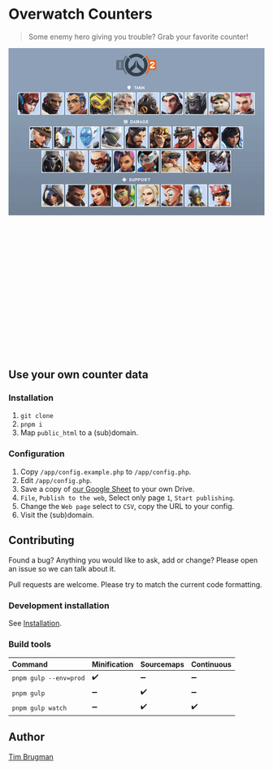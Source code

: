 # Overwatch Counters

> Some enemy hero giving you trouble? Grab your favorite counter!

![demo](/demo.gif)

<br>
<br>
<br>
<br>
<br>
<br>
<br>
<br>
<br>
<br>
<br>
<br>
<br>
<br>
<br>


## Use your own counter data

### Installation

1. `git clone`
1. `pnpm i`
1. Map `public_html` to a (sub)domain.

### Configuration

1. Copy `/app/config.example.php` to `/app/config.php`.
1. Edit `/app/config.php`.
1. Save a copy of [our Google Sheet](https://docs.google.com/spreadsheets/d/1v-zzhduSF6UUw-9SNDhAkL9gC4Mppk2SQ0L0gz0CWS0/edit?usp=sharing) to your own Drive.
1. `File`, `Publish to the web`, Select only page `1`, `Start publishing`.
1. Change the `Web page` select to `CSV`, copy the URL to your config.
1. Visit the (sub)domain.

## Contributing

Found a bug? Anything you would like to ask, add or change? Please open an issue so we can talk about it.

Pull requests are welcome. Please try to match the current code formatting.

### Development installation

See [Installation](#Installation).

### Build tools

Command | Minification | Sourcemaps | Continuous
:--- |:--- |:--- |:---
`pnpm gulp --env=prod` | :heavy_check_mark: | :heavy_minus_sign: | :heavy_minus_sign:
`pnpm gulp` | :heavy_minus_sign: | :heavy_check_mark: | :heavy_minus_sign:
`pnpm gulp watch` | :heavy_minus_sign: | :heavy_check_mark: | :heavy_check_mark:

## Author

[Tim Brugman](https://timbr.dev/)

